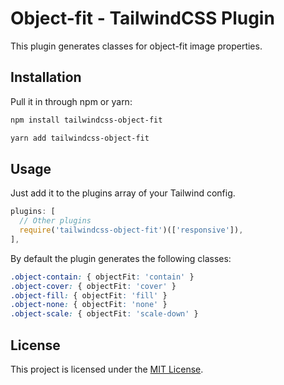 # Object-fit - TailwindCSS Plugin

This plugin generates classes for object-fit image properties.

## Installation

Pull it in through npm or yarn:

```bash
npm install tailwindcss-object-fit
```

```bash
yarn add tailwindcss-object-fit
```

## Usage

Just add it to the plugins array of your Tailwind config.

```js
plugins: [
  // Other plugins
  require('tailwindcss-object-fit')(['responsive']),
],
```

By default the plugin generates the following classes:

```css
.object-contain: { objectFit: 'contain' }
.object-cover: { objectFit: 'cover' }
.object-fill: { objectFit: 'fill' }
.object-none: { objectFit: 'none' }
.object-scale: { objectFit: 'scale-down' }
```

## License

This project is licensed under the [MIT License](https://opensource.org/licenses/MIT).
